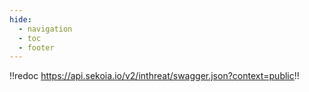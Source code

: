 ```yaml
---
hide:
  - navigation
  - toc
  - footer
---
```


!!redoc https://api.sekoia.io/v2/inthreat/swagger.json?context=public!!
